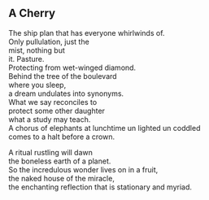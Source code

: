 A Cherry
--------
The ship plan that has everyone whirlwinds of.  
Only pullulation, just the  
mist, nothing but  
it. Pasture.  
Protecting from wet-winged diamond.  
Behind the tree of the boulevard  
where you sleep,  
a dream undulates into synonyms.  
What we say reconciles to  
protect some other daughter  
what a study may teach.  
A chorus of elephants at lunchtime un lighted un coddled  
comes to a halt before a crown.  
  
A ritual rustling will dawn  
the boneless earth of a planet.  
So the incredulous wonder lives on in a fruit,  
the naked house of the miracle,  
the enchanting reflection that is stationary and myriad.  
